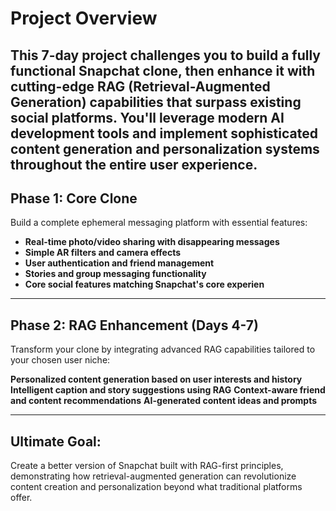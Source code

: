 

# Project Overview

This 7-day project challenges you to build a fully functional Snapchat clone, then enhance it with cutting-edge RAG (Retrieval-Augmented Generation) capabilities that surpass existing social platforms. You'll leverage modern AI development tools and implement sophisticated content generation and personalization systems throughout the entire user experience.
---

## Phase 1: Core Clone

Build a complete ephemeral messaging platform with essential features:

- **Real-time photo/video sharing with disappearing messages**
- **Simple AR filters and camera effects**
- **User authentication and friend management**
- **Stories and group messaging functionality**
- **Core social features matching Snapchat's core experien**
---

## Phase 2: RAG Enhancement (Days 4-7)

Transform your clone by integrating advanced RAG capabilities tailored to your chosen user niche:

**Personalized content generation based on user interests and history**
**Intelligent caption and story suggestions using RAG**
**Context-aware friend and content recommendations**
**AI-generated content ideas and prompts**


---

## Ultimate Goal: 

Create a better version of Snapchat built with RAG-first principles, demonstrating how retrieval-augmented generation can revolutionize content creation and personalization beyond what traditional platforms offer.
